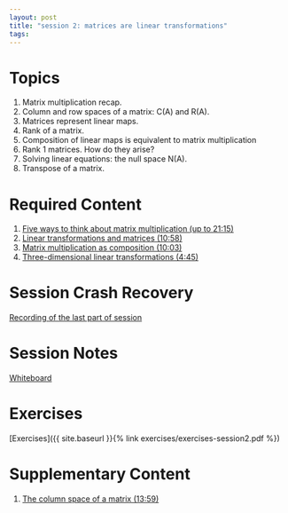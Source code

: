 ```yaml
---
layout: post
title: "session 2: matrices are linear transformations"
tags:
---
```


# Topics

1. Matrix multiplication recap.
2. Column and row spaces of a matrix: C(A) and R(A).
3. Matrices represent linear maps.
4. Rank of a matrix.
5. Composition of linear maps is equivalent to matrix multiplication
6. Rank 1 matrices. How do they arise?
7. Solving linear equations: the null space N(A).
8. Transpose of a matrix.


# Required Content

1. [Five ways to think about matrix multiplication (up to 21:15)](https://www.youtube.com/watch?v=FX4C-JpTFgY)
2. [Linear transformations and matrices (10:58)](https://www.youtube.com/watch?v=kYB8IZa5AuE&list=PLZHQObOWTQDPD3MizzM2xVFitgF8hE_ab&index=3)
3. [Matrix multiplication as composition (10:03)](https://www.youtube.com/watch?v=XkY2DOUCWMU&list=PLZHQObOWTQDPD3MizzM2xVFitgF8hE_ab&index=4)
4. [Three-dimensional linear transformations (4:45)](https://www.youtube.com/watch?v=rHLEWRxRGiM&list=PLZHQObOWTQDPD3MizzM2xVFitgF8hE_ab&index=5)

# Session Crash Recovery

[Recording of the last part of session](https://drive.google.com/file/d/1Kh4XgmbLn-ohDN_F-D3ngqxOLdXc87Gz/view?usp=sharing)

# Session Notes

[Whiteboard](https://drive.google.com/file/d/1Sp8ip3BFgJUh2H6JmaOaHgtpMwUbBnqT/view?usp=sharing)

# Exercises

[Exercises]({{ site.baseurl }}{% link exercises/exercises-session2.pdf %})

# Supplementary Content

1. [The column space of a matrix (13:59)](https://www.youtube.com/watch?v=azzrfdysfI0)
